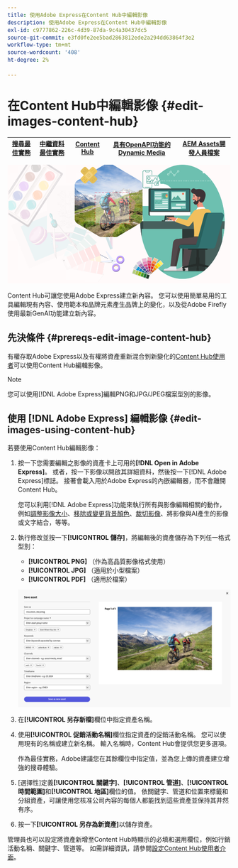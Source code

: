 ```yaml
---
title: 使用Adobe Express在Content Hub中編輯影像
description: 使用Adobe Express在Content Hub中編輯影像
exl-id: c9777862-226c-4d39-87da-9c4a30437dc5
source-git-commit: e3fd0fe2ee5bad2863812ede2a294dd63864f3e2
workflow-type: tm+mt
source-wordcount: '408'
ht-degree: 2%

---
```


# 在Content Hub中編輯影像 {#edit-images-content-hub}

| [搜尋最佳實務](/help/assets/search-best-practices.md) | [中繼資料最佳實務](/help/assets/metadata-best-practices.md) | [Content Hub](/help/assets/product-overview.md) | [具有OpenAPI功能的Dynamic Media](/help/assets/dynamic-media-open-apis-overview.md) | [AEM Assets開發人員檔案](https://developer.adobe.com/experience-cloud/experience-manager-apis/) |
| ------------- | --------------------------- |---------|----|-----|

![在Content Hub中使用Adobe Express編輯影像](assets/edit-images-content-hub.png)

Content Hub可讓您使用Adobe Express建立新內容。 您可以使用簡單易用的工具編輯現有內容、使用範本和品牌元素產生品牌上的變化，以及從Adobe Firefly使用最新GenAI功能建立新內容。

## 先決條件 {#prereqs-edit-image-content-hub}

有權存取Adobe Express以及有權將資產重新混合到新變化的[Content Hub使用者](/help/assets/deploy-content-hub.md#onboard-content-hub-users-remix-assets)可以使用Content Hub編輯影像。

>[!NOTE]
>
>您可以使用[!DNL Adobe Express]編輯PNG和JPG/JPEG檔案型別的影像。

## 使用 [!DNL Adobe Express] 編輯影像 {#edit-images-using-content-hub}

若要使用Content Hub編輯影像：

1. 按一下您需要編輯之影像的資產卡上可用的&#x200B;**[!DNL Open in Adobe Express]**。 或者，按一下影像以開啟其詳細資料，然後按一下[!DNL Adobe Express]標誌。 接著會載入用於Adobe Express的內嵌編輯器，而不會離開Content Hub。

   您可以利用[!DNL Adobe Express]功能來執行所有與影像編輯相關的動作，例如[調整影像大小](https://helpx.adobe.com/express/using/resize-image.html)、[移除或變更背景顏色](https://helpx.adobe.com/express/using/remove-background.html)、[裁切影像](https://helpx.adobe.com/express/using/crop-image.html)、將影像與AI產生的影像或文字結合，等等。

1. 執行修改並按一下&#x200B;**[!UICONTROL 儲存]**，將編輯後的資產儲存為下列任一格式型別：

   * **[!UICONTROL PNG]** （作為高品質影像格式使用）
   * **[!UICONTROL JPG]** （適用於小型檔案）
   * **[!UICONTROL PDF]** （適用於檔案）

   ![使用 Adobe Express 儲存影像](assets/adobe-express-save-as.png)

1. 在&#x200B;**[!UICONTROL 另存新檔]**&#x200B;欄位中指定資產名稱。

1. 使用&#x200B;**[!UICONTROL 促銷活動名稱]**&#x200B;欄位指定資產的促銷活動名稱。 您可以使用現有的名稱或建立新名稱。 輸入名稱時，Content Hub會提供您更多選項。<!--You can define multiple Campaign names for your upload. While you are typing a name, either click anywhere else within the dialog box or press the `,` (Comma) key to register the name.-->

   作為最佳實務，Adobe建議您在其餘欄位中指定值，並為您上傳的資產建立增強的搜尋體驗。

1. [選擇性]定義&#x200B;**[!UICONTROL 關鍵字]**、**[!UICONTROL 管道]**、**[!UICONTROL 時間範圍]**&#x200B;和&#x200B;**[!UICONTROL 地區]**&#x200B;欄位的值。 依關鍵字、管道和位置來標籤和分組資產，可讓使用您核准公司內容的每個人都能找到這些資產並保持其井然有序。

1. 按一下&#x200B;**[!UICONTROL 另存為新資產]**&#x200B;以儲存資產。

管理員也可以設定將資產新增至Content Hub時顯示的必填和選用欄位，例如行銷活動名稱、關鍵字、管道等。 如需詳細資訊，請參閱[設定Content Hub使用者介面](configure-content-hub-ui-options.md#configure-upload-options-content-hub)。

